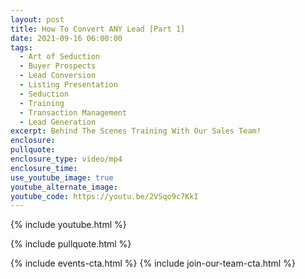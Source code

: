 ```yaml
---
layout: post
title: How To Convert ANY Lead [Part 1]
date: 2021-09-16 06:00:00
tags:
  - Art of Seduction
  - Buyer Prospects
  - Lead Conversion
  - Listing Presentation
  - Seduction
  - Training
  - Transaction Management
  - Lead Generation
excerpt: Behind The Scenes Training With Our Sales Team!
enclosure:
pullquote:
enclosure_type: video/mp4
enclosure_time:
use_youtube_image: true
youtube_alternate_image:
youtube_code: https://youtu.be/2VSqo9c7KkI
---
```

{% include youtube.html %}

{% include pullquote.html %}

{% include events-cta.html %} {% include join-our-team-cta.html %}
